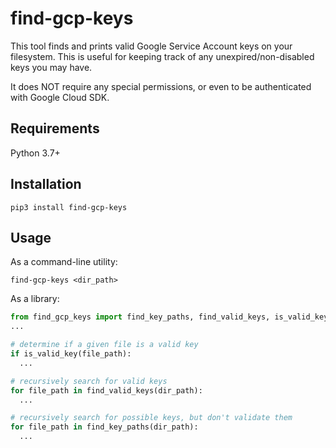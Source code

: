 # find-gcp-keys

This tool finds and prints valid Google Service Account keys on your filesystem.
This is useful for keeping track of any unexpired/non-disabled keys you may have.

It does NOT require any special permissions,
or even to be authenticated with Google Cloud SDK.

## Requirements

Python 3.7+

## Installation

```
pip3 install find-gcp-keys
```

## Usage

As a command-line utility:

```
find-gcp-keys <dir_path>
```

As a library:

```py
from find_gcp_keys import find_key_paths, find_valid_keys, is_valid_key
...

# determine if a given file is a valid key
if is_valid_key(file_path):
  ...

# recursively search for valid keys
for file_path in find_valid_keys(dir_path):
  ...

# recursively search for possible keys, but don't validate them
for file_path in find_key_paths(dir_path):
  ...
```
